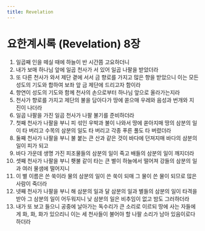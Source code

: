 ```yaml
---
title: Revelation
---
```


# 요한계시록 (Revelation) 8장
1. 일곱째 인을 떼실 때에 하늘이 반 시간쯤 고요하더니
1. 내가 보매 하나님 앞에 일곱 천사가 서 있어 일곱 나팔을 받았더라
1. 또 다른 천사가 와서 제단 곁에 서서 금 향로를 가지고 많은 향을 받았으니 이는 모든 성도의 기도와 합하여 보좌 앞 금 제단에 드리고자 함이라
1. 향연이 성도의 기도와 함께 천사의 손으로부터 하나님 앞으로 올라가는지라
1. 천사가 향로를 가지고 제단의 불을 담아다가 땅에 쏟으매 우레와 음성과 번개와 지진이 나더라
1. 일곱 나팔을 가진 일곱 천사가 나팔 불기를 준비하더라
1. 첫째 천사가 나팔을 부니 피 섞인 우박과 불이 나와서 땅에 쏟아지매 땅의 삼분의 일이 타 버리고 수목의 삼분의 일도 타 버리고 각종 푸른 풀도 타 버렸더라
1. 둘째 천사가 나팔을 부니 불 붙는 큰 산과 같은 것이 바다에 던져지매 바다의 삼분의 일이 피가 되고
1. 바다 가운데 생명 가진 피조물들의 삼분의 일이 죽고 배들의 삼분의 일이 깨지더라
1. 셋째 천사가 나팔을 부니 횃불 같이 타는 큰 별이 하늘에서 떨어져 강들의 삼분의 일과 여러 물샘에 떨어지니
1. 이 별 이름은 쓴 쑥이라 물의 삼분의 일이 쓴 쑥이 되매 그 물이 쓴 물이 되므로 많은 사람이 죽더라
1. 넷째 천사가 나팔을 부니 해 삼분의 일과 달 삼분의 일과 별들의 삼분의 일이 타격을 받아 그 삼분의 일이 어두워지니 낮 삼분의 일은 비추임이 없고 밤도 그러하더라
1. 내가 또 보고 들으니 공중에 날아가는 독수리가 큰 소리로 이르되 땅에 사는 자들에게 화, 화, 화가 있으리니 이는 세 천사들이 불어야 할 나팔 소리가 남아 있음이로다 하더라